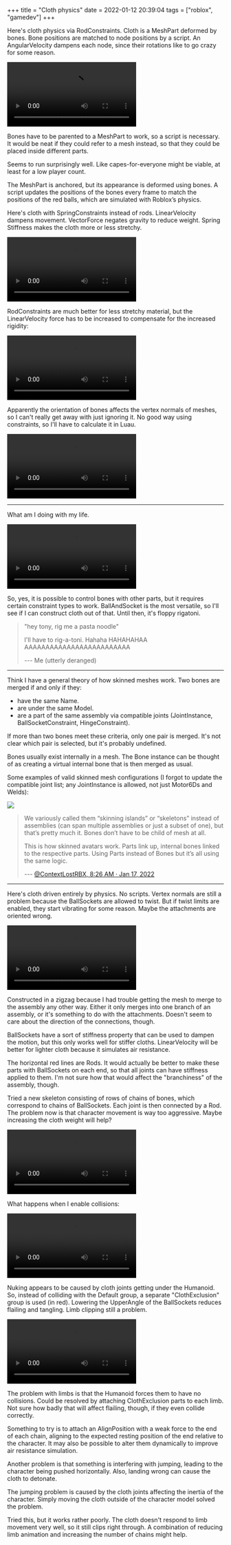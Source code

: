 +++
title = "Cloth physics"
date = 2022-01-12 20:39:04
tags = ["roblox", "gamedev"]
+++

Here's cloth physics via RodConstraints. Cloth is a MeshPart deformed by bones.
Bone positions are matched to node positions by a script. An AngularVelocity
dampens each node, since their rotations like to go crazy for some reason.

![](00.mp4)

Bones have to be parented to a MeshPart to work, so a script is necessary. It
would be neat if they could refer to a mesh instead, so that they could be
placed inside different parts.

Seems to run surprisingly well. Like capes-for-everyone might be viable, at
least for a low player count.

The MeshPart is anchored, but its appearance is deformed using bones. A script
updates the positions of the bones every frame to match the positions of the red
balls, which are simulated with Roblox’s physics.

Here's cloth with SpringConstraints instead of rods. LinearVelocity dampens
movement. VectorForce negates gravity to reduce weight. Spring Stiffness makes
the cloth more or less stretchy.

![](01.mp4)

RodConstraints are much better for less stretchy material, but the
LinearVelocity force has to be increased to compensate for the increased
rigidity:

![](02.mp4)

Apparently the orientation of bones affects the vertex normals of meshes, so I
can't really get away with just ignoring it. No good way using constraints, so
I'll have to calculate it in Luau.

![](03.mp4)

----

What am I doing with my life.

![](04.mp4)

So, yes, it is possible to control bones with other parts, but it requires
certain constraint types to work. BallAndSocket is the most versatile, so I'll
see if I can construct cloth out of that. Until then, it's floppy rigatoni.

> "hey tony, rig me a pasta noodle"
>
> I'll have to rig-a-toni. Hahaha HAHAHAHAA AAAAAAAAAAAAAAAAAAAAAAAAA
>
> --- Me (utterly deranged)

----

Think I have a general theory of how skinned meshes work. Two bones are merged
if and only if they:

- have the same Name.
- are under the same Model.
- are a part of the same assembly via compatible joints (JointInstance,
  BallSocketConstraint, HingeConstraint).

If more than two bones meet these criteria, only one pair is merged. It's not
clear which pair is selected, but it's probably undefined.

Bones usually exist internally in a mesh. The Bone instance can be thought of as
creating a virtual internal bone that is then merged as usual.

Some examples of valid skinned mesh configurations (I forgot to update the
compatible joint list; any JointInstance is allowed, not just Motor6Ds and
Welds):

![](05.png)

> We variously called them “skinning islands” or “skeletons” instead of
> assemblies (can span multiple assemblies or just a subset of one), but that’s
> pretty much it. Bones don’t have to be child of mesh at all.
>
> This is how skinned avatars work. Parts link up, internal bones linked to the
> respective parts. Using Parts instead of Bones but it’s all using the same
> logic.
>
> --- [@ContextLostRBX, 8:26 AM · Jan 17, 2022](https://twitter.com/ContextLostRBX/status/1482992805953736704)

----

Here's cloth driven entirely by physics. No scripts. Vertex normals are still a
problem because the BallSockets are allowed to twist. But if twist limits are
enabled, they start vibrating for some reason. Maybe the attachments are
oriented wrong.

![](06.mp4)

Constructed in a zigzag because I had trouble getting the mesh to merge to the
assembly any other way. Either it only merges into one branch of an assembly, or
it's something to do with the attachments. Doesn't seem to care about the
direction of the connections, though.

BallSockets have a sort of stiffness property that can be used to dampen the
motion, but this only works well for stiffer cloths. LinearVelocity will be
better for lighter cloth because it simulates air resistance.

The horizontal red lines are Rods. It would actually be better to make these
parts with BallSockets on each end, so that all joints can have stiffness
applied to them. I'm not sure how that would affect the "branchiness" of the
assembly, though.

Tried a new skeleton consisting of rows of chains of bones, which correspond to
chains of BallSockets. Each joint is then connected by a Rod. The problem now is
that character movement is way too aggressive. Maybe increasing the cloth weight
will help?

![](07.mp4)

What happens when I enable collisions:

![](08.mp4)

Nuking appears to be caused by cloth joints getting under the Humanoid. So,
instead of colliding with the Default group, a separate "ClothExclusion" group
is used (in red). Lowering the UpperAngle of the BallSockets reduces flailing
and tangling. Limb clipping still a problem.

![](09.mp4)

The problem with limbs is that the Humanoid forces them to have no collisions.
Could be resolved by attaching ClothExclusion parts to each limb. Not sure how
badly that will affect flailing, though, if they even collide correctly.

Something to try is to attach an AlignPosition with a weak force to the end of
each chain, aligning to the expected resting position of the end relative to the
character. It may also be possible to alter them dynamically to improve air
resistance simulation.

Another problem is that something is interfering with jumping, leading to the
character being pushed horizontally. Also, landing wrong can cause the cloth to
detonate.

The jumping problem is caused by the cloth joints affecting the inertia of the
character. Simply moving the cloth outside of the character model solved the
problem.

Tried this, but it works rather poorly. The cloth doesn't respond to limb
movement very well, so it still clips right through. A combination of reducing
limb animation and increasing the number of chains might help.
